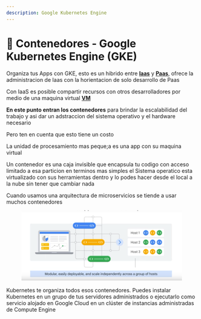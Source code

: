 ```yaml
---
description: Google Kubernetes Engine
---
```


# 🚌 Contenedores - Google Kubernetes Engine (GKE)

Organiza tus Apps con GKE, esto es un hibrido entre [**Iaas**](iaas-paas-saas.md) y [**Paas**](iaas-paas-saas.md), ofrece la administracion de Iaas con la horientacion de solo desarrollo de Paas

Con IaaS es posible compartir recursos con otros desarrolladores por medio de una maquina virtual [**VM**](crear-un-maquina-virtual-con-gcp.md)

**En este punto entran los contenedores** para brindar la escalabilidad del trabajo y asi dar un adstraccion del sistema operativo y el hardware necesario&#x20;



Pero ten en cuenta que esto tiene un costo&#x20;

La unidad de procesamiento mas peque;a es una app con su maquina virtual&#x20;



Un contenedor es una caja invisible que encapsula tu codigo con acceso limitado a esa particion en terminos mas simples el Sistema operatico esta virtualizado con sus herramientas dentro y lo podes hacer desde el local a la nube sin tener que cambiar nada&#x20;



Cuando usamos una arquitectura de microservicios se tiende a usar muchos contenedores&#x20;

<figure><img src="../../.gitbook/assets/Captura de pantalla 2023-05-10 a la(s) 6.03.40 p.m..png" alt=""><figcaption></figcaption></figure>

Kubernetes te organiza todos esos contenedores. Puedes instalar Kubernetes en un grupo de tus servidores administrados o ejecutarlo como servicio alojado en Google Cloud en un clúster de instancias administradas de Compute Engine

